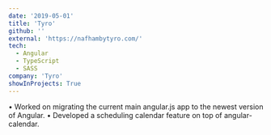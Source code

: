 ```yaml
---
date: '2019-05-01'
title: 'Tyro'
github: ''
external: 'https://nafhambytyro.com/'
tech:
  - Angular
  - TypeScript
  - SASS
company: 'Tyro'
showInProjects: True
---
```


• Worked on migrating the current main angular.js app to the newest version of Angular.
• Developed a scheduling calendar feature on top of angular-calendar.

